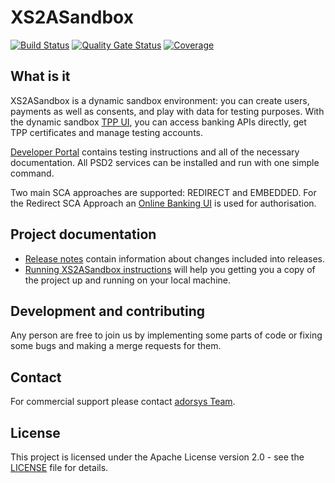 # XS2ASandbox
[![Build Status](https://api.travis-ci.com/adorsys/XS2A-Sandbox.svg?branch=master)](https://travis-ci.com/adorsys/XS2A-Sandbox)
[![Quality Gate Status](https://sonarcloud.io/api/project_badges/measure?project=adorsys_XS2A-Sandbox&metric=alert_status)](https://sonarcloud.io/dashboard?id=adorsys_XS2A-Sandbox)
[![Coverage](https://sonarcloud.io/api/project_badges/measure?project=adorsys_XS2A-Sandbox&metric=coverage)](https://sonarcloud.io/dashboard?id=adorsys_XS2A-Sandbox)


## What is it

XS2ASandbox is a dynamic sandbox environment: you can create users, payments as well as consents, and play with data for testing purposes. With the dynamic sandbox [TPP UI](https://github.com/adorsys/XS2A-Sandbox/tree/master/tpp-ui), you can access banking APIs directly, get TPP certificates and manage testing accounts.

[Developer Portal](https://github.com/adorsys/XS2A-Sandbox/tree/master/developer-portal-ui) contains testing instructions and all of the necessary documentation. All PSD2 services can be installed and run with one simple command. 

Two main SCA approaches are supported: REDIRECT and EMBEDDED. For the Redirect SCA Approach an [Online Banking UI](https://github.com/adorsys/XS2A-Sandbox/tree/master/oba-ui) is used for authorisation.

## Project documentation

* [Release notes](https://github.com/adorsys/XS2A-Sandbox/tree/master/docs/release_notes) contain information about changes included into releases.
* [Running XS2ASandbox instructions](https://github.com/adorsys/XS2A-Sandbox/tree/master/docs/running-xs2asandbox.md) will help you getting you a copy of the project up and running on your local machine.

## Development and contributing

Any person are free to join us by implementing some parts of code or fixing some bugs and making a merge requests for them.

## Contact

For commercial support please contact [adorsys Team](https://adorsys-platform.de/solutions/).

## License

This project is licensed under the Apache License version 2.0 - see the [LICENSE](https://github.com/adorsys/XS2A-Sandbox/blob/master/LICENSE) file for details.